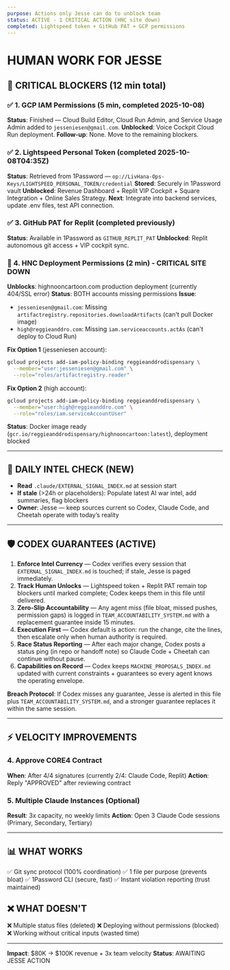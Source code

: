 ```yaml
---
purpose: Actions only Jesse can do to unblock team
status: ACTIVE - 1 CRITICAL ACTION (HNC site down)
completed: Lightspeed token + GitHub PAT + GCP permissions
---
```


# HUMAN WORK FOR JESSE

## 🚨 CRITICAL BLOCKERS (12 min total)

### ✅ 1. GCP IAM Permissions (5 min, completed 2025-10-08)
**Status**: Finished — Cloud Build Editor, Cloud Run Admin, and Service Usage Admin added to `jesseniesen@gmail.com`.
**Unblocked**: Voice Cockpit Cloud Run deployment.
**Follow-up**: None. Move to the remaining blockers.

### ✅ 2. Lightspeed Personal Token (completed 2025-10-08T04:35Z)
**Status**: Retrieved from 1Password — `op://LivHana-Ops-Keys/LIGHTSPEED_PERSONAL_TOKEN/credential`
**Stored**: Securely in 1Password vault
**Unblocked**: Revenue Dashboard + Replit VIP Cockpit + Square Integration + Online Sales Strategy.
**Next**: Integrate into backend services, update .env files, test API connection.

### ✅ 3. GitHub PAT for Replit (completed previously)
**Status**: Available in 1Password as `GITHUB_REPLIT_PAT`
**Unblocked**: Replit autonomous git access + VIP cockpit sync.

### 🚨 4. HNC Deployment Permissions (2 min) - CRITICAL SITE DOWN
**Unblocks**: highnooncartoon.com production deployment (currently 404/SSL error)
**Status**: BOTH accounts missing permissions
**Issue**:
- `jesseniesen@gmail.com`: Missing `artifactregistry.repositories.downloadArtifacts` (can't pull Docker image)
- `high@reggieanddro.com`: Missing `iam.serviceaccounts.actAs` (can't deploy to Cloud Run)

**Fix Option 1** (jesseniesen account):
```bash
gcloud projects add-iam-policy-binding reggieanddrodispensary \
  --member="user:jesseniesen@gmail.com" \
  --role="roles/artifactregistry.reader"
```

**Fix Option 2** (high account):
```bash
gcloud projects add-iam-policy-binding reggieanddrodispensary \
  --member="user:high@reggieanddro.com" \
  --role="roles/iam.serviceAccountUser"
```

**Status**: Docker image ready (`gcr.io/reggieanddrodispensary/highnooncartoon:latest`), deployment blocked

---

## 🎯 DAILY INTEL CHECK (NEW)

- **Read** `.claude/EXTERNAL_SIGNAL_INDEX.md` at session start
- **If stale** (>24h or placeholders): Populate latest AI war intel, add summaries, flag blockers
- **Owner**: Jesse — keep sources current so Codex, Claude Code, and Cheetah operate with today’s reality

---

## 🛡️ CODEX GUARANTEES (ACTIVE)

1. **Enforce Intel Currency** — Codex verifies every session that `EXTERNAL_SIGNAL_INDEX.md` is touched; if stale, Jesse is paged immediately.
2. **Track Human Unlocks** — Lightspeed token + Replit PAT remain top blockers until marked complete; Codex keeps them in this file until delivered.
3. **Zero-Slip Accountability** — Any agent miss (file bloat, missed pushes, permission gaps) is logged in `TEAM_ACCOUNTABILITY_SYSTEM.md` with a replacement guarantee inside 15 minutes.
4. **Execution First** — Codex default is action: run the change, cite the lines, then escalate only when human authority is required.
5. **Race Status Reporting** — After each major change, Codex posts a status ping (in repo or handoff note) so Claude Code + Cheetah can continue without pause.
6. **Capabilities on Record** — Codex keeps `MACHINE_PROPOSALS_INDEX.md` updated with current constraints + guarantees so every agent knows the operating envelope.

**Breach Protocol**: If Codex misses any guarantee, Jesse is alerted in this file plus `TEAM_ACCOUNTABILITY_SYSTEM.md`, and a stronger guarantee replaces it within the same session.

---

## ⚡ VELOCITY IMPROVEMENTS

### 4. Approve CORE4 Contract
**When**: After 4/4 signatures (currently 2/4: Claude Code, Replit)
**Action**: Reply "APPROVED" after reviewing contract

### 5. Multiple Claude Instances (Optional)
**Result**: 3x capacity, no weekly limits
**Action**: Open 3 Claude Code sessions (Primary, Secondary, Tertiary)

---

## 📊 WHAT WORKS
✅ Git sync protocol (100% coordination)
✅ 1 file per purpose (prevents bloat)
✅ 1Password CLI (secure, fast)
✅ Instant violation reporting (trust maintained)

## ❌ WHAT DOESN'T
❌ Multiple status files (deleted)
❌ Deploying without permissions (blocked)
❌ Working without critical inputs (wasted time)

---

**Impact**: $80K → $100K revenue + 3x team velocity
**Status**: AWAITING JESSE ACTION
